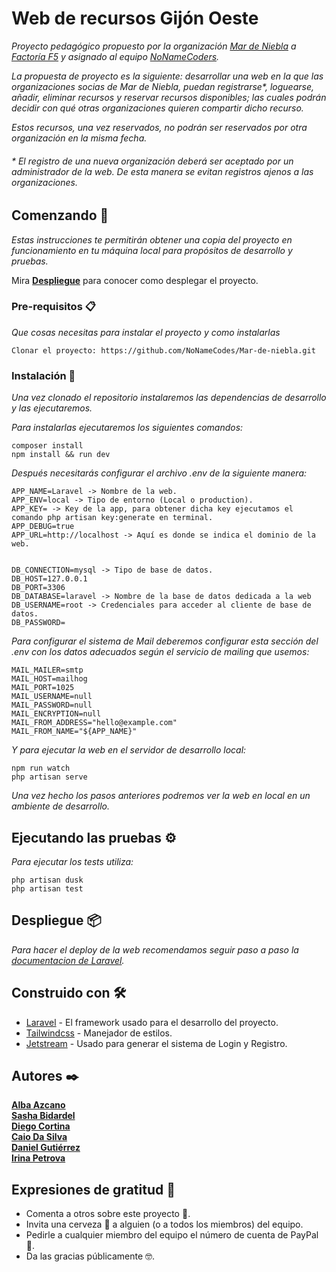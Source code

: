 # Web de recursos Gijón Oeste

_Proyecto pedagógico propuesto por la organización [Mar de Niebla](https://mardeniebla.es) a [Factoría F5](https://factoriaf5.org/) y asignado al equipo [NoNameCoders](#autores-)._

_La propuesta de proyecto es la siguiente: desarrollar una web en la que las organizaciones socias de Mar de Niebla, puedan registrarse\*, loguearse, añadir, eliminar recursos y reservar recursos disponibles; las cuales podrán decidir con qué otras organizaciones quieren compartir dicho recurso._

_Estos recursos, una vez reservados, no podrán ser reservados por otra organización en la misma fecha._

###### _\* El registro de una nueva organización deberá ser aceptado por un administrador de la web. De esta manera se evitan registros ajenos a las organizaciones._

## Comenzando 🚀

_Estas instrucciones te permitirán obtener una copia del proyecto en funcionamiento en tu máquina local para propósitos de desarrollo y pruebas._

Mira **[Despliegue](#despliegue-📦)** para conocer como desplegar el proyecto.

### Pre-requisitos 📋

_Que cosas necesitas para instalar el proyecto y como instalarlas_

```
Clonar el proyecto: https://github.com/NoNameCodes/Mar-de-niebla.git
```

### Instalación 🔧

_Una vez clonado el repositorio instalaremos las dependencias de desarrollo y las ejecutaremos._

_Para instalarlas ejecutaremos los siguientes comandos:_

```
composer install
npm install && run dev
```
_Después necesitarás configurar el archivo .env de la siguiente manera:_

```
APP_NAME=Laravel -> Nombre de la web.
APP_ENV=local -> Tipo de entorno (Local o production).
APP_KEY= -> Key de la app, para obtener dicha key ejecutamos el comando php artisan key:generate en terminal.
APP_DEBUG=true
APP_URL=http://localhost -> Aquí es donde se indica el dominio de la web.


DB_CONNECTION=mysql -> Tipo de base de datos.
DB_HOST=127.0.0.1
DB_PORT=3306
DB_DATABASE=laravel -> Nombre de la base de datos dedicada a la web
DB_USERNAME=root -> Credenciales para acceder al cliente de base de datos.
DB_PASSWORD=

```

_Para configurar el sistema de Mail deberemos configurar esta sección del .env con los datos adecuados según el servicio de mailing que usemos:_

```
MAIL_MAILER=smtp
MAIL_HOST=mailhog
MAIL_PORT=1025
MAIL_USERNAME=null
MAIL_PASSWORD=null
MAIL_ENCRYPTION=null
MAIL_FROM_ADDRESS="hello@example.com"
MAIL_FROM_NAME="${APP_NAME}"

```

_Y para ejecutar la web en el servidor de desarrollo local:_

```
npm run watch
php artisan serve
```

_Una vez hecho los pasos anteriores podremos ver la web en local en un ambiente de desarrollo._

## Ejecutando las pruebas ⚙️

_Para ejecutar los tests utiliza:_

```
php artisan dusk
php artisan test
```

## Despliegue 📦

_Para hacer el deploy de la web recomendamos seguir paso a paso la [documentacion de Laravel](https://laravel.com/docs/9.x/deployment#main-content)._

## Construido con 🛠️

- [Laravel](https://laravel.com/) - El framework usado para el desarrollo del proyecto.
- [Tailwindcss](https://tailwindcss.com/) - Manejador de estilos.
- [Jetstream](https://jetstream.laravel.com/2.x/introduction.html) - Usado para generar el sistema de Login y Registro.

## Autores ✒️

   **[Alba Azcano](https://github.com/Albazcano)** <br>
   **[Sasha Bidardel](https://github.com/SashaBidardel)** <br>
   **[Diego Cortina](https://github.com/Cortina17)** <br>
   **[Caio Da Silva](https://github.com/caiodstx)** <br>
   **[Daniel Gutiérrez](https://github.com/DanielgDiaz)** <br>
   **[Irina Petrova](https://github.com/irina-p-d)** <br>

## Expresiones de gratitud 🎁

- Comenta a otros sobre este proyecto 📢.
- Invita una cerveza 🍺 a alguien (o a todos los miembros) del equipo.
- Pedirle a cualquier miembro del equipo el número de cuenta de PayPal 💸.
- Da las gracias públicamente 🤓.
